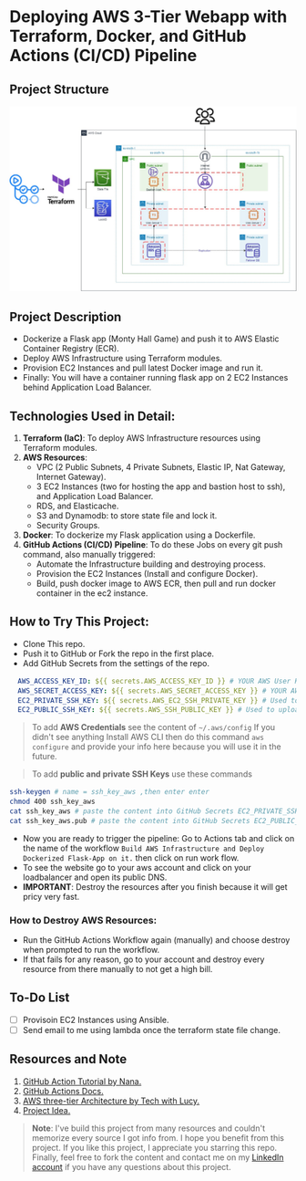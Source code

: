 # Deploying AWS 3-Tier Webapp with Terraform, Docker, and GitHub Actions (CI/CD) Pipeline

## Project Structure
![Infrastructure](./assests/AWS-Three-Tier-Architecture.jpg)

## Project Description
- Dockerize a Flask app (Monty Hall Game) and push it to AWS Elastic Container Registry (ECR).
- Deploy AWS Infrastructure using Terraform modules.
- Provision EC2 Instances and pull latest Docker image and run it.
- Finally: You will have a container running flask app on 2 EC2 Instances behind Application Load Balancer.


## Technologies Used in Detail: 
1. **Terraform (IaC)**: To deploy AWS Infrastructure resources using Terraform modules.
2. **AWS Resources**:
	- VPC (2 Public Subnets, 4 Private Subnets, Elastic IP, Nat Gateway, Internet Gateway).
	- 3 EC2 Instances (two for hosting the app and bastion host to ssh), and Application Load Balancer.
	- RDS, and Elasticache.
	- S3 and Dynamodb: to store state file and lock it.
	- Security Groups.
3. **Docker**: To dockerize my Flask application using a Dockerfile.
4. **GitHub Actions (CI/CD) Pipeline**: To do these Jobs on every git push command, also manually triggered:
	- Automate the Infrastructure building and destroying process.
	- Provision the EC2 Instances (Install and configure Docker).
	- Build, push docker image to AWS ECR, then pull and run docker container in the ec2 instance.


## How to Try This Project:
- Clone This repo.
- Push it to GitHub or Fork the repo in the first place.
- Add GitHub Secrets from the settings of the repo.
```yaml
  AWS_ACCESS_KEY_ID: ${{ secrets.AWS_ACCESS_KEY_ID }} # YOUR AWS User KeyID.
  AWS_SECRET_ACCESS_KEY: ${{ secrets.AWS_SECRET_ACCESS_KEY }} # YOUR AWS User Credentials.
  EC2_PRIVATE_SSH_KEY: ${{ secrets.AWS_EC2_SSH_PRIVATE_KEY }} # Used to ssh into EC2.
  EC2_PUBLIC_SSH_KEY: ${{ secrets.AWS_SSH_PUBLIC_KEY }} # Used to upload public key to aws.
```
> To add **AWS Credentials** see the content of `~/.aws/config`
> If you didn't see anything Install AWS CLI then do this command `aws configure` and provide your info here because you will use it in the future.

> To add **public and private SSH Keys** use these commands
```bash
ssh-keygen # name = ssh_key_aws ,then enter enter 
chmod 400 ssh_key_aws
cat ssh_key_aws # paste the content into GitHub Secrets EC2_PRIVATE_SSH_KEY
cat ssh_key_aws.pub # paste the content into GitHub Secrets EC2_PUBLIC_SSH_KEY
```
- Now you are ready to trigger the pipeline: Go to Actions tab and click on the name of the workflow `Build AWS Infrastructure and Deploy Dockerized Flask-App on it.` then click on run work flow.
- To see the website go to your aws account and click on your loadbalancer and open its public DNS.
- **IMPORTANT**: Destroy the resources after you finish because it will get pricy very fast.
### How to Destroy AWS Resources:
- Run the GitHub Actions Workflow again (manually) and choose destroy when prompted to run the workflow.
- If that fails for any reason, go to your account and destroy every resource from there manually to not get a high bill.




## To-Do List
- [ ] Provisoin EC2 Instances using Ansible.
- [ ] Send email to me using lambda once the terraform state file change.

## Resources and Note
1. [GitHub Action Tutorial by Nana.](https://www.youtube.com/watch?v=R8_veQiYBjI)
2. [GitHub Actions Docs.](https://docs.github.com/en/actions)
3. [AWS three-tier Architecture by Tech with Lucy.](https://www.youtube.com/watch?v=5RVT3BN9Iws)
4. [Project Idea.](https://www.youtube.com/watch?v=xIyDhaIfC1I)

>**Note**: I've build this project from many resources and couldn't memorize every source I got info from.
I hope you benefit from this project.
If you like this project, I appreciate you starring this repo.<br>
Finally, feel free to fork the content and contact me on my [LinkedIn account](https://www.linkedin.com/in/abdassalam-ahmad/) if you have any questions about this project.<br>


